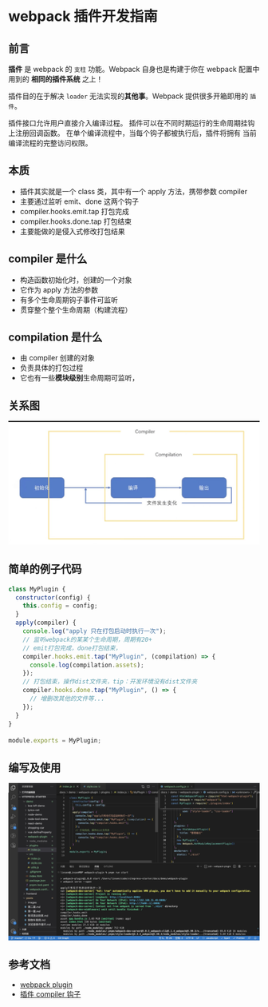 # webpack 插件开发指南

## 前言

**插件** 是 webpack 的 `支柱` 功能。Webpack 自身也是构建于你在 webpack 配置中用到的 **相同的插件系统** 之上！

插件目的在于解决 `loader` 无法实现的**其他事**。Webpack 提供很多开箱即用的 `插件`。

插件接口允许用户直接介入编译过程。 插件可以在不同时期运行的生命周期挂钩上注册回调函数。 在单个编译流程中，当每个钩子都被执行后，插件将拥有 当前编译流程的完整访问权限。

## 本质

- 插件其实就是一个 class 类，其中有一个 apply 方法，携带参数 compiler
- 主要通过监听 emit、done 这两个钩子
- compiler.hooks.emit.tap 打包完成
- compiler.hooks.done.tap 打包结束
- 主要能做的是侵入式修改打包结果

## compiler 是什么

- 构造函数初始化时，创建的一个对象
- 它作为 apply 方法的参数
- 有多个生命周期钩子事件可监听
- 贯穿整个整个生命周期（构建流程）

## compilation 是什么

- 由 compiler 创建的对象
- 负责具体的打包过程
- 它也有一些**模块级别**生命周期可监听，

## 关系图

![compiler和compilation在构建流程中的作用关系图](./images/compiler-compilation.jpg)

## 简单的例子代码

```js
class MyPlugin {
  constructor(config) {
    this.config = config;
  }
  apply(compiler) {
    console.log("apply 只在打包启动时执行一次");
    // 监听webpack的某某个生命周期，周期有20+
    // emit打包完成，done打包结束，
    compiler.hooks.emit.tap("MyPlugin", (compilation) => {
      console.log(compilation.assets);
    });
    // 打包结束，操作dist文件夹，tip：开发环境没有dist文件夹
    compiler.hooks.done.tap("MyPlugin", () => {
      // 增删改其他的文件等...
    });
  }
}

module.exports = MyPlugin;
```

## 编写及使用

![编写及使用](./images/webpack-plugin-template.jpg)

## 参考文档

- [webpack plugin](https://webpack.docschina.org/concepts/plugins/)
- [插件 compiler 钩子](https://webpack.docschina.org/api/compiler-hooks/)
